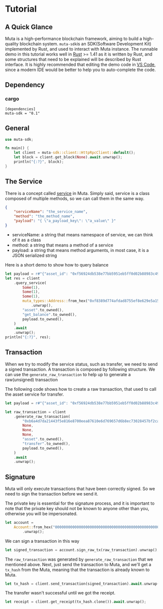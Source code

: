 # Tutorial

## A Quick Glance

Muta is a high-performance blockchain framework, aiming to build a high-quality blockchain system. `muta-sdk`is an SDK(Software Development Kit) implemented by Rust, and used to interact with Muta instance. The runnable demo in this tutorial works well in [Rust](https://www.rust-lang.org/) >= 1.41 as it is written by Rust, and some structures that need to be explained will be described by Rust interface. It is highly recommended that editing the demo code in [VS Code](https://code.visualstudio.com/), since a modern IDE would be better to help you to auto-complete the code. 

## Dependency

### cargo

```
[dependencies]
muta-sdk = "0.1"
```

## General

```rust
use muta-sdk;

fn main() {
    let client = muta-sdk::client::HttpRpcClient::default();
	let block = client.get_block(None).await.unwrap();
    println("{:?}", block);
}
```

## The Service 

There is a concept called [service](https://docs.muta.dev/#/service_dev) in Muta. Simply said, service is a class composed of multiple methods, so we can call them in the same way.

```json
{
    "serviceName": "the_service_name",
    "method": "the_method_name",
    "payload": "{ \"a_payload_key\": \"a_value\" }"
}
```

- serviceName: a string that means namespace of service, we can think of it as a class
- method: a string that means a method of a service
- payload: a string that means method arguments, in most case, it is a JSON serialized string

Here is a short demo to show how to query balance

```rust
let payload = r#"{"asset_id": "0xf56924db538e77bb5951eb5ff0d02b88983c49c45eea30e8ae3e7234b311436c", "user": "0xf8389d774afdad8755ef8e629e5a154fddc6325a"}"#;
let res = client
    .query_service(
        Some(1),
        Some(1),
        Some(1),
        muta_types::Address::from_hex("0xf8389d774afdad8755ef8e629e5a154fddc6325a")
            .unwrap(),
        "asset".to_owned(),
        "get_balance".to_owned(),
        payload.to_owned(),
    )
    .await
    .unwrap();
println("{:?}", res);
```

## Transaction

When we try to modify the service status, such as transfer, we need to send a signed transaction. A transaction is composed by following structure. We can use the `generate_raw_transaction` to help up to generate a raw(unsigned) transaction

The following code shows how to create a raw transaction, that used to call the asset service for transfer.

```rust
let payload = r#"{"asset_id": "0xf56924db538e77bb5951eb5ff0d02b88983c49c45eea30e8ae3e7234b311436c","to": "0xa55e1261a73116c755291140e427caa0cbb5309e","value": 1}"#;

let raw_transaction = client
    .generate_raw_transaction(
        "0xb6a4d7da21443f5e816e8700eea87610e6d769657d6b8ec73028457bf2ca4036".to_owned(),
        None,
        None,
        None,
        "asset".to_owned(),
        "transfer".to_owned(),
        payload.to_owned(),
    )
    .await
    .unwrap();
```

## Signature

Muta will only execute transactions that have been correctly signed. So we need to sign the transaction before we send it.

The private key is essential for the signature process, and it is important to note that the private key should not be known to anyone other than you, otherwise you will be impersonated.

```rust
let account =
    Account::from_hex("0000000000000000000000000000000000000000000000000000000000000001")
        .unwrap();
```

We can sign a transaction in this way

```rust
let signed_transaction = account.sign_raw_tx(raw_transaction).unwrap();
```

The `raw_transaction` was generated by `generate_raw_transaction` that we mentioned above. Next, just send the transaction to Muta, and we'll get a `tx_hash` from the Muta, meaning that the transaction is already known to Muta. 

```rust
let tx_hash = client.send_transaction(signed_transaction).await.unwrap();
```

The transfer wasn't successful until we got the receipt.

```rust
let receipt = client.get_receipt(tx_hash.clone()).await.unwrap();
```




